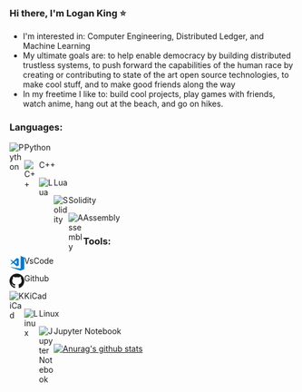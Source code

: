 ### Hi there, I'm Logan King ⭐

- I'm interested in: Computer Engineering, Distributed Ledger, and Machine Learning
- My ultimate goals are: to help enable democracy by building distributed trustless systems, to push forward the capabilities of the human race by creating or contributing to state of the art open source technologies, to make cool stuff, and to make good friends along the way
- In my freetime I like to: build cool projects, play games with friends, watch anime, hang out at the beach, and go on hikes.

 
### Languages:

Python
<img align="left" alt="Python" width="26px" src="https://upload.wikimedia.org/wikipedia/commons/thumb/c/c3/Python-logo-notext.svg/600px-Python-logo-notext.svg.png" />

C++
<img align="left" alt="C++" width="26px" src="https://upload.wikimedia.org/wikipedia/commons/1/18/ISO_C%2B%2B_Logo.svg" />

Lua
<img align="left" alt="Lua" width="26px" src="https://upload.wikimedia.org/wikipedia/commons/thumb/c/cf/Lua-Logo.svg/1200px-Lua-Logo.svg.png" />

Solidity
<img align="left" alt="Solidity" width="26px" src="https://solidity.readthedocs.io/en/v0.7.0/_images/logo.svg" />

Assembly
<img align="left" alt="Assembly" width="26px" src="https://i.pinimg.com/originals/8c/b1/8c/8cb18c72082d13eb581cf6d452e8e266.png" />

### Tools:

VsCode
<img align="left" alt="Visual Studio Code" width="26px" src="https://raw.githubusercontent.com/github/explore/80688e429a7d4ef2fca1e82350fe8e3517d3494d/topics/visual-studio-code/visual-studio-code.png" />

Github
<img align="left" alt="GitHub" width="26px" src="https://raw.githubusercontent.com/github/explore/78df643247d429f6cc873026c0622819ad797942/topics/github/github.png" />

KiCad
<img align="left" alt="KiCad" width="26px" src="https://user-images.githubusercontent.com/352202/53980744-60746100-4111-11e9-9f8c-17ca6b50efd8.png" />

Linux
<img align="left" alt="Linux" width="26px" src="https://upload.wikimedia.org/wikipedia/commons/thumb/3/35/Tux.svg/1200px-Tux.svg.png" />

Jupyter Notebook
<img align="left" alt="Jupyter Notebook" width="26px" src="https://jupyter.org/assets/main-logo.svg" />



[![Anurag's github stats](https://github-readme-stats.vercel.app/api?username=SleepingFox88&count_private=true&show_icons=true&theme=tokyonight&include_all_commits=true)](https://github.com/anuraghazra/github-readme-stats)
